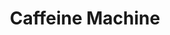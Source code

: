 ---
title:  "Caffeine Machine"
project_name: "caffeine_machine"
image: "caffeine_machine.png"
image_retina: "caffeine_machine@2x.png"
project_url: "katyaskvo.com/web-library/caffeine_machine"
role: "Design and implementation"
project_date: "April, 2016"
project_deliverable: "Web based slot machine game with 3 reward options: tea, coffee and espresso."

project_overview: "This is a fun slot machine, which rewards a player with a caffeine drink: tea, coffee or espresso. Game logic allows to set maximum number of loses, so user wont't get frustrated loosing on average 27 times by default. The reels are done using CSS 3d transforms. All the images are SVGs, most of the decoration done with pure CSS."

description: "Web based slot machine game."

project_specifics: 
 - "UI/UX Design"
 - "HTML5"
 - "CSS3/Sass/Compass"
 - "JS/jQuery"
 - "Key frame animation"
 - "iOS friendly"
 
project_screenshots:
 - "caffeine_machine1.png"
 - "caffeine_machine2.png"
 - "caffeine_machine3.png"
 - "caffeine_machine4.png"
 - "caffeine_machine5.png"
---